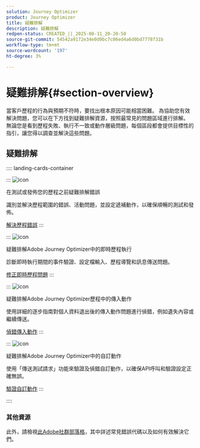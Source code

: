 ```yaml
---
solution: Journey Optimizer
product: Journey Optimizer
title: 疑難排解
description: 疑難排解
redpen-status: CREATED_||_2025-08-11_20-20-50
source-git-commit: 54542a9172e34e0d9bc7c06ed4a6d0bd7778f31b
workflow-type: tm+mt
source-wordcount: '197'
ht-degree: 3%

---
```



# 疑難排解{#section-overview}

當客戶歷程的行為與預期不符時，要找出根本原因可能相當困難。 為協助您有效解決問題，您可以在下方找到疑難排解資源，按照最常見的問題區域進行排解。 無論您是看到歷程失敗、執行不一致或動作層級問題，每個區段都會提供目標性的指引，讓您得以調查並解決這些問題。

## 疑難排解

:::: landing-cards-container

:::
![icon](https://cdn.experienceleague.adobe.com/icons/list-check.svg?lang=zh-Hant)

在測試或發佈您的歷程之前疑難排解錯誤

識別並解決歷程範圍的錯誤、活動問題，並設定遞補動作，以確保順暢的測試和發佈。

[解決歷程錯誤](../using/building-journeys/troubleshooting.md)
:::

:::
![icon](https://cdn.experienceleague.adobe.com/icons/code-branch.svg?lang=zh-Hant)

疑難排解Adobe Journey Optimizer中的即時歷程執行

診斷即時執行期間的事件驗證、設定檔輸入、歷程導覽和訊息傳送問題。

[修正即時歷程問題](../using/building-journeys/troubleshooting-execution.md)
:::

:::
![icon](https://cdn.experienceleague.adobe.com/icons/puzzle-piece.svg?lang=zh-Hant)

疑難排解Adobe Journey Optimizer歷程中的傳入動作

使用詳細的逐步指南對個人資料退出後的傳入動作問題進行偵錯，例如遺失內容或繼續傳送。

[偵錯傳入動作](../using/building-journeys/troubleshooting-inbound.md)
:::

:::
![icon](https://cdn.experienceleague.adobe.com/icons/gear.svg?lang=zh-Hant)

疑難排解Adobe Journey Optimizer中的自訂動作

使用「傳送測試請求」功能來驗證及偵錯自訂動作，以確保API呼叫和驗證設定正確無誤。

[驗證自訂動作](../using/action/troubleshoot-custom-action.md)
:::

::::

### 其他資源

此外，請檢視[此Adobe社群部落格](https://experienceleaguecommunities.adobe.com/t5/journey-optimizer-blogs/demystifying-adobe-journey-optimizer-error-codes-root-causes-and/ba-p/760884)，其中詳述常見錯誤代碼以及如何有效解決它們。
